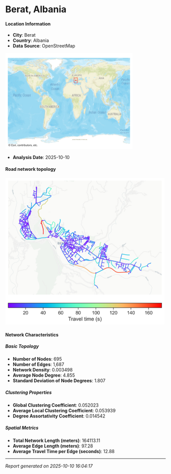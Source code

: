 # Berat, Albania

#### Location Information

- **City**: Berat
- **Country**: Albania
- **Data Source**: OpenStreetMap
<img src="Berat_location.png" alt="Berat Location Map" width="400" />

- **Analysis Date**: 2025-10-10

#### Road network topology

<img src="Berat_network_map.png" alt="Berat Road Network Map" width="500"/>

#### Network Characteristics

##### Basic Topology

- **Number of Nodes**: 695
- **Number of Edges**: 1,687
- **Network Density**: 0.003498
- **Average Node Degree**: 4.855
- **Standard Deviation of Node Degrees**: 1.807

##### Clustering Properties

- **Global Clustering Coefficient**: 0.052023
- **Average Local Clustering Coefficient**: 0.053939
- **Degree Assortativity Coefficient**: 0.014542

##### Spatial Metrics

- **Total Network Length (meters)**: 164113.11
- **Average Edge Length (meters)**: 97.28
- **Average Travel Time per Edge (seconds)**: 12.88

---
*Report generated on 2025-10-10 16:04:17*
